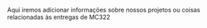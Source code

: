 Aqui iremos adicionar informações sobre nossos projetos ou coisas relacionadas às entregas de MC322
